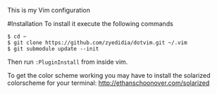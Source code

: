 This is my Vim configuration

#Installation
To install it execute the following commands

```
$ cd ~
$ git clone https://github.com/zyedidia/dotvim.git ~/.vim
$ git submodule update --init
```

Then run `:PluginInstall` from inside vim.

To get the color scheme working you may have to install the solarized colorscheme for your terminal: http://ethanschoonover.com/solarized
